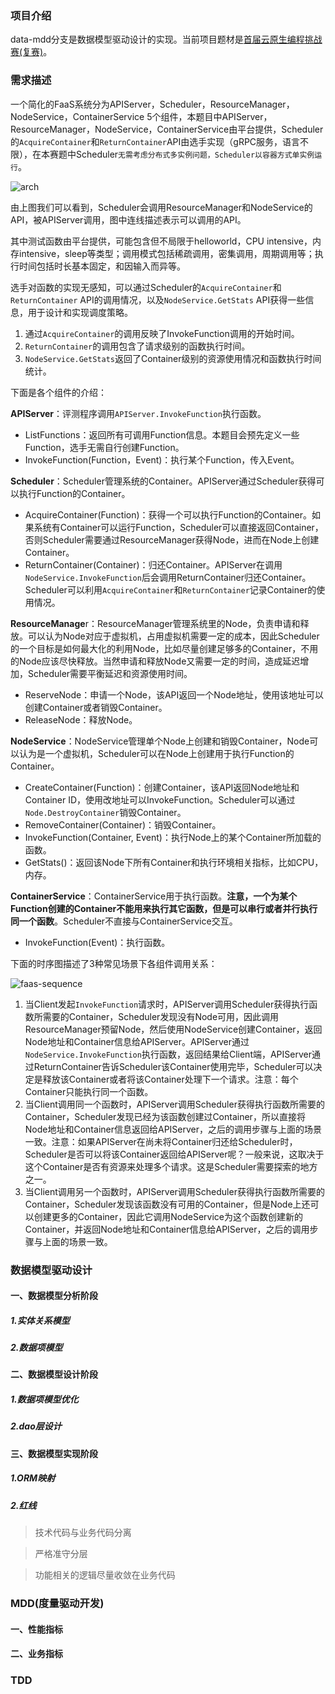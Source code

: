 ### 项目介绍

data-mdd分支是数据模型驱动设计的实现。当前项目题材是[首届云原生编程挑战赛(复赛)](https://code.aliyun.com/middleware-contest-2020/mini-faas)。


### 需求描述

一个简化的FaaS系统分为APIServer，Scheduler，ResourceManager，NodeService，ContainerService 5个组件，本题目中APIServer，ResourceManager，NodeService，ContainerService由平台提供，Scheduler的```AcquireContainer```和```ReturnContainer```API由选手实现（gRPC服务，语言不限），在本赛题中Scheduler```无需考虑分布式多实例问题，Scheduler以容器方式单实例运行```。

![arch](https://cdn.nlark.com/yuque/0/2020/png/597042/1594746644546-abb9fa4e-e785-4d0c-9b60-a2049e66683b.png)

由上图我们可以看到，Scheduler会调用ResourceManager和NodeService的API，被APIServer调用，图中连线描述表示可以调用的API。

其中测试函数由平台提供，可能包含但不局限于helloworld，CPU intensive，内存intensive，sleep等类型；调用模式包括稀疏调用，密集调用，周期调用等；执行时间包括时长基本固定，和因输入而异等。

选手对函数的实现无感知，可以通过Scheduler的`AcquireContainer`和`ReturnContainer` API的调用情况，以及`NodeService.GetStats` API获得一些信息，用于设计和实现调度策略。
1. 通过`AcquireContainer`的调用反映了InvokeFunction调用的开始时间。
2. `ReturnContainer`的调用包含了请求级别的函数执行时间。
3. `NodeService.GetStats`返回了Container级别的资源使用情况和函数执行时间统计。


下面是各个组件的介绍：

**APIServer**：评测程序调用`APIServer.InvokeFunction`执行函数。

  * ListFunctions：返回所有可调用Function信息。本题目会预先定义一些Function，选手无需自行创建Function。
  * InvokeFunction(Function，Event)：执行某个Function，传入Event。

**Scheduler**：Scheduler管理系统的Container。APIServer通过Scheduler获得可以执行Function的Container。

  * AcquireContainer(Function)：获得一个可以执行Function的Container。如果系统有Container可以运行Function，Scheduler可以直接返回Container，否则Scheduler需要通过ResourceManager获得Node，进而在Node上创建Container。
  * ReturnContainer(Container)：归还Container。APIServer在调用`NodeService.InvokeFunction`后会调用ReturnContainer归还Container。Scheduler可以利用`AcquireContainer`和`ReturnContainer`记录Container的使用情况。

**ResourceManage**r：ResourceManager管理系统里的Node，负责申请和释放。可以认为Node对应于虚拟机，占用虚拟机需要一定的成本，因此Scheduler的一个目标是如何最大化的利用Node，比如尽量创建足够多的Container，不用的Node应该尽快释放。当然申请和释放Node又需要一定的时间，造成延迟增加，Scheduler需要平衡延迟和资源使用时间。

  * ReserveNode：申请一个Node，该API返回一个Node地址，使用该地址可以创建Container或者销毁Container。
  * ReleaseNode：释放Node。

**NodeService**：NodeService管理单个Node上创建和销毁Container，Node可以认为是一个虚拟机，Scheduler可以在Node上创建用于执行Function的Container。

  * CreateContainer(Function)：创建Container，该API返回Node地址和Container ID，使用改地址可以InvokeFunction。Scheduler可以通过`Node.DestroyContainer`销毁Container。
  * RemoveContainer(Container)：销毁Container。
  * InvokeFunction(Container, Event)：执行Node上的某个Container所加载的函数。
  * GetStats()：返回该Node下所有Container和执行环境相关指标，比如CPU，内存。

**ContainerService**：ContainerService用于执行函数。**注意，一个为某个Function创建的Container不能用来执行其它函数，但是可以串行或者并行执行同一个函数**。Scheduler不直接与ContainerService交互。

  * InvokeFunction(Event)：执行函数。

下面的时序图描述了3种常见场景下各组件调用关系：

![faas-sequence](https://cdn.nlark.com/yuque/0/2020/png/597042/1594747370103-03556b1e-c73a-4fe5-9205-e048dd7c200b.png) 

1. 当Client发起`InvokeFunction`请求时，APIServer调用Scheduler获得执行函数所需要的Container，Scheduler发现没有Node可用，因此调用ResourceManager预留Node，然后使用NodeService创建Container，返回Node地址和Container信息给APIServer。APIServer通过`NodeService.InvokeFunction`执行函数，返回结果给Client端，APIServer通过ReturnContainer告诉Scheduler该Container使用完毕，Scheduler可以决定是释放该Container或者将该Container处理下一个请求。注意：每个Container只能执行同一个函数。
2. 当Client调用同一个函数时，APIServer调用Scheduler获得执行函数所需要的Container，Scheduler发现已经为该函数创建过Container，所以直接将Node地址和Container信息返回给APIServer，之后的调用步骤与上面的场景一致。注意：如果APIServer在尚未将Container归还给Scheduler时，Scheduler是否可以将该Container返回给APIServer呢？一般来说，这取决于这个Container是否有资源来处理多个请求。这是Scheduler需要探索的地方之一。
3. 当Client调用另一个函数时，APIServer调用Scheduler获得执行函数所需要的Container，Scheduler发现该函数没有可用的Container，但是Node上还可以创建更多的Container，因此它调用NodeService为这个函数创建新的Container，并返回Node地址和Container信息给APIServer，之后的调用步骤与上面的场景一致。

### 数据模型驱动设计

#### 一、数据模型分析阶段
##### 1.实体关系模型
##### 2.数据项模型
#### 二、数据模型设计阶段
##### 1.数据项模型优化
##### 2.dao层设计
#### 三、数据模型实现阶段
##### 1.ORM映射
##### 2.红线
> 技术代码与业务代码分离

> 严格准守分层

> 功能相关的逻辑尽量收敛在业务代码


### MDD(度量驱动开发)
#### 一、性能指标
#### 二、业务指标

### TDD
